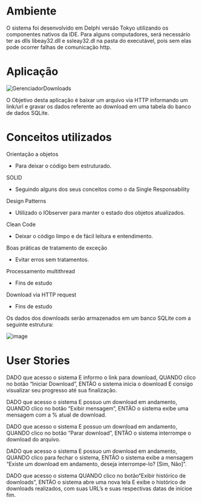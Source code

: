 # Ambiente
O sistema foi desenvolvido em Delphi versão Tokyo utilizando os componentes nativos da IDE.
Para alguns computadores, será necessário ter as dlls libeay32.dll e ssleay32.dl na pasta do executável, pois sem elas pode ocorrer falhas de comunicação http.

# Aplicação
![GerenciadorDownloads](https://user-images.githubusercontent.com/65925299/167486998-86af00f8-8be8-4403-b0c5-b84f0543cf6b.PNG)

O Objetivo desta aplicação é baixar um arquivo via HTTP informando um link/url e gravar os dados referente ao download em uma tabela do banco de dados SQLite.

# Conceitos utilizados
Orientação a objetos
 - Para deixar o código bem estruturado.

SOLID 
 - Seguindo alguns dos seus conceitos como o da Single Responsability

Design Patterns 
 - Utilizado o IObserver para manter o estado dos objetos atualizados.

Clean Code 
 - Deixar o código limpo e de fácil leitura e entendimento.

Boas práticas de tratamento de exceção 
 - Evitar erros sem tratamentos.

Processamento multithread
 - Fins de estudo

Download via HTTP request
 - Fins de estudo

Os dados dos downloads serão armazenados em um banco SQLite com a seguinte estrutura:

![image](https://user-images.githubusercontent.com/65925299/167486067-ceb84095-81df-4ed2-af05-da3332fe8eba.png)


# User Stories
DADO que acesso o sistema
E informo o link para download,
QUANDO clico no botão “Iniciar Download”,
ENTÃO o sistema inicia o download
E consigo visualizar seu progresso até sua finalização.

DADO que acesso o sistema
E possuo um download em andamento,
QUANDO clico no botão “Exibir mensagem”,
ENTÃO o sistema exibe uma mensagem com a % atual de download.

DADO que acesso o sistema
E possuo um download em andamento,
QUANDO clico no botão “Parar download”,
ENTÃO o sistema interrompe o download do arquivo.

DADO que acesso o sistema
E possuo um download em andamento,
QUANDO clico para fechar o sistema,
ENTÃO o sistema exibe a mensagem “Existe um download em andamento, deseja interrompe-lo? [Sim, Não]”.

DADO que acesso o sistema
QUANDO clico no botão“Exibir histórico de downloads”,
ENTÃO o sistema abre uma nova tela
E exibe o histórico de downloads realizados, com suas URL’s e suas respectivas datas de inícioe fim.
